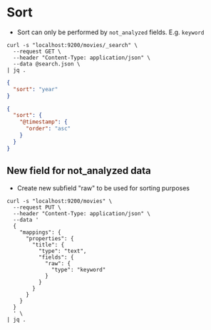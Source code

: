# Sort

- Sort can only be performed by `not_analyzed` fields. E.g. `keyword`

```shell
curl -s "localhost:9200/movies/_search" \
  --request GET \
  --header "Content-Type: application/json" \
  --data @search.json \
| jq .
```

```json
{
  "sort": "year"
}
```

```json
{
  "sort": {
    "@timestamp": {
      "order": "asc"
    }
  }
}
```

## New field for not_analyzed data

- Create new subfield "raw" to be used for sorting purposes

```shell
curl -s "localhost:9200/movies" \
  --request PUT \
  --header "Content-Type: application/json" \
  --data '
  {
    "mappings": {
      "properties": {
        "title": {
          "type": "text",
          "fields": {
            "raw": {
              "type": "keyword"
            }
          }
        }
      }
    }
  }
  ' \
| jq .
```
